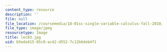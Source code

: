 ```yaml
---
content_type: resource
description: ''
file: null
file_location: /coursemedia/18-01sc-single-variable-calculus-fall-2010/b5eda41505c0ac42d5527c12b6deb4f1_lec03.jpg
file_type: image/jpeg
resourcetype: Image
title: lec03.jpg
uid: b5eda415-05c0-ac42-d552-7c12b6deb4f1
---
```

